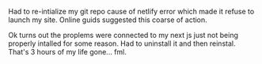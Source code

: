 Had to re-intialize my git repo cause of netlify error which made it refuse to launch my site. Online guids suggested this coarse of action.

Ok turns out the proplems were connected to my next js just not being properly intalled for some reason. Had to uninstall it and then reinstal.
That's 3 hours of my life gone... fml.